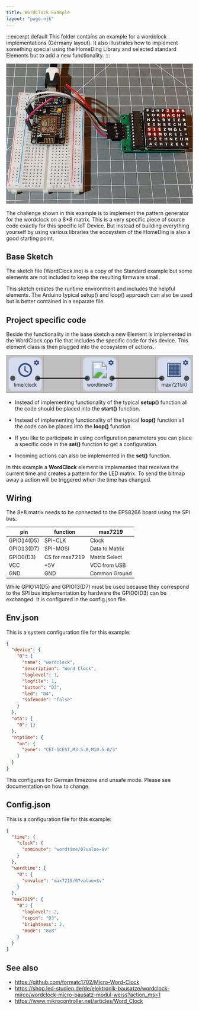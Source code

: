 ```yaml
---
title: WordClock Example
layout: "page.njk"
---
```


:::excerpt default
This folder contains an example for a wordclock implementations (Germany layout). It also illustrates how to implement something special
using the HomeDing Library and selected standard Elements but to add a new functionality.
:::

![WordClock Image](/examples/wordclock.jpg)

The challenge shown in this example is to implement the pattern generator for the wordclock on a 8*8 matrix.
This is a very specific piece of source code exactly for this specific IoT Device. But instead of building everything
yourself by using various libraries the ecosystem of the HomeDing is also a good starting point.


## Base Sketch

The sketch file (WordClock.ino) is a copy of the Standard example but some elements are not included to keep the resulting firmware small.

This sketch creates the runtime environment and includes the helpful elements.
The Arduino typical setup() and loop() approach can also be used but is better contained in a separate file.


## Project specific code

Beside the functionality in the base sketch a new Element is implemented in the WordClock.cpp file
that includes the specific code for this device. This element class is then plugged into the ecosystem of actions.

![Wordclock flow](/examples/wordclockflow.png)

* Instead of implementing functionality of the typical **setup()** function
  all the code should be placed into the **start()** function.

* Instead of implementing functionality of the typical **loop()** function
  all the code can be placed into the **loop()** function.

* If you like to participate in using configuration parameters you can place a specific code in the **set()** function to get a configuration.

* Incoming actions can also be implemented in the **set()** function.

In this example a **WordClock** element is implemented that receives the current time and creates a pattern for the LED matrix.
To send the bitmap away a action will be triggered when the time has changed.  


## Wiring

The 8*8 matrix needs to be connected to the EPS8266 board using the SPI bus:

| pin        | function       | max7219        |
| ---------- | -------------- | -------------- |
| GPIO14(D5) | SPI-CLK        | Clock          |
| GPIO13(D7) | SPI-MOSI       | Data to Matrix |
| GPIO0(D3)  | CS for max7219 | Matrix Select  |
| VCC        | +5V            | VCC from USB   |
| GND        | GND            | Common Ground  |

While GPIO14(D5) and GPIO13(D7) must be used because they correspond to the SPI bus implementation by hardware
the GPIO0(D3) can be exchanged. It is configured in the config.json file.


## Env.json

This is a system configuration file for this example:

``` json
{
  "device": {
    "0": {
      "name": "wordclock",
      "description": "Word Clock",
      "loglevel": 1,
      "logfile": 1,
      "button": "D3",
      "led": "D4",
      "safemode": "false"
    }
  },
  "ota": {
    "0": {}
  },
  "ntptime": {
    "on": {
      "zone": "CET-1CEST,M3.5.0,M10.5.0/3"
    }
  }
}
```

This configures for German timezone and unsafe mode. Please see documentation on how to change.


## Config.json

This is a configuration file for this example:

``` json
{
  "time": {
    "clock": {
      "onminute": "wordtime/0?value=$v"
    }
  },
  "wordtime": {
    "0": {
      "onvalue": "max7219/0?value=$v"
    }
  },
  "max7219": {
    "0": {
      "loglevel": 2,
      "cspin": "D3",
      "brightness": 2,
      "mode": "8x8"
    }
  }
}
```

## See also

* <https://github.com/formatc1702/Micro-Word-Clock>
* <https://shop.led-studien.de/de/elektronik-bausatze/wordclock-mirco/wordclock-micro-bausatz-modul-weiss?action_ms=1>
* <https://www.mikrocontroller.net/articles/Word_Clock>

